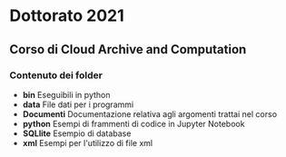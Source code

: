 # Dottorato 2021
## Corso di Cloud Archive and Computation

### Contenuto dei folder

+ **bin** Eseguibili in python
+ **data** File dati per i programmi
+ **Documenti** Documentazione relativa agli argomenti trattai nel corso
+ **python** Esempi di frammenti di codice in Jupyter Notebook
+ **SQLlite** Esempio di database
+ **xml** Esempi per l'utilizzo di file xml 

